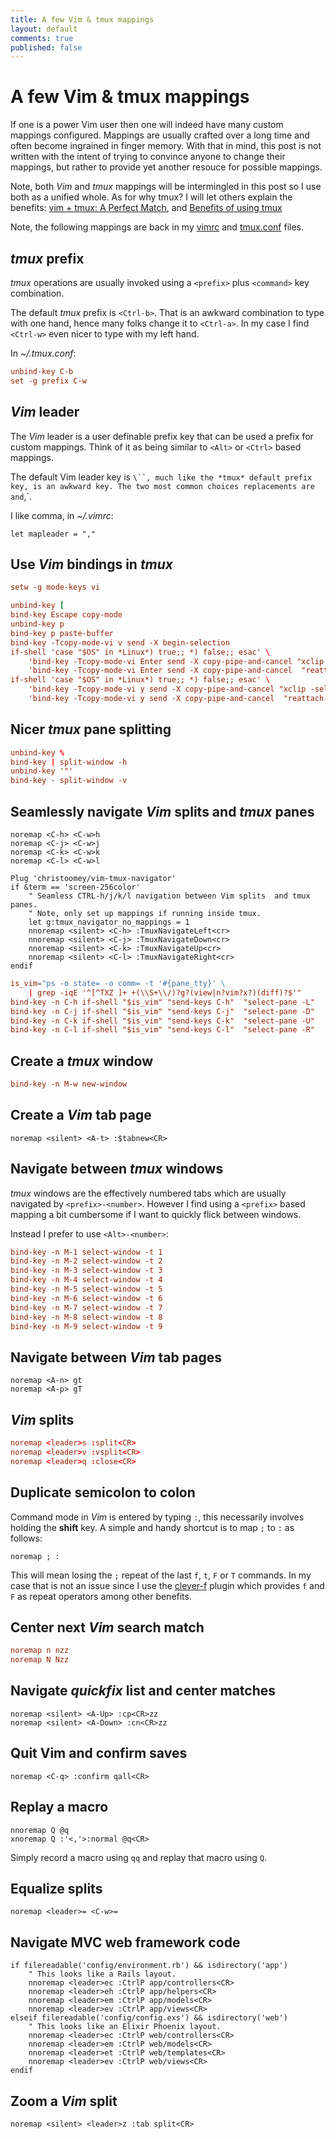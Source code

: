 ```yaml
---
title: A few Vim & tmux mappings
layout: default
comments: true
published: false
---
```


A few Vim & tmux mappings
=========================
If one is a power Vim user then one will indeed have many custom mappings
configured. Mappings are usually crafted over a long time and often become
ingrained in finger memory. With that in mind, this post is not written with
the intent of trying to convince anyone to change their mappings, but rather to
provide yet another resouce for possible mappings.

Note, both *Vim* and *tmux* mappings will be intermingled in this post so I use
both as a unified whole. As for why tmux? I will let others explain the
benefits:
[vim + tmux: A Perfect Match](https://teamgaslight.com/blog/vim-plus-tmux-a-perfect-match),
and [Benefits of using tmux](https://blog.bugsnag.com/benefits-of-using-tmux)

Note, the following mappings are back in my
[vimrc](https://github.com/bluz71/dotfiles/blob/master/vimrc) and
[tmux.conf](https://github.com/bluz71/dotfiles/blob/master/tmux.conf) files.

*tmux* prefix
-------------
*tmux* operations are usually invoked using a `<prefix>` plus `<command>` key
combination.

The default *tmux* prefix is `<Ctrl-b>`. That is an awkward combination to type
with one hand, hence many folks change it to `<Ctrl-a>`. In my case I find
`<Ctrl-w>` even nicer to type with my left hand.

In *~/.tmux.conf*:
```conf
unbind-key C-b
set -g prefix C-w
```

*Vim* leader
------------
The *Vim* leader is a user definable prefix key that can be used a prefix for
custom mappings. Think of it as being similar to `<Alt>` or `<Ctrl>` based
mappings.

The default Vim leader key is `\``, much like the *tmux* default prefix
key, is an awkward key. The two most common choices replacements are `<Space>`
and `,`.

I like comma, in *~/.vimrc*:
```viml
let mapleader = ","
```

Use *Vim* bindings in *tmux*
----------------------------
```conf
setw -g mode-keys vi

unbind-key [
bind-key Escape copy-mode
unbind-key p
bind-key p paste-buffer
bind-key -Tcopy-mode-vi v send -X begin-selection
if-shell 'case "$OS" in *Linux*) true;; *) false;; esac' \
    'bind-key -Tcopy-mode-vi Enter send -X copy-pipe-and-cancel "xclip -selection primary -i -f | xclip -selection clipboard -i"' \
    'bind-key -Tcopy-mode-vi Enter send -X copy-pipe-and-cancel  "reattach-to-user-namespace pbcopy"'
if-shell 'case "$OS" in *Linux*) true;; *) false;; esac' \
    'bind-key -Tcopy-mode-vi y send -X copy-pipe-and-cancel "xclip -selection primary -i -f | xclip -selection clipboard -i"' \
    'bind-key -Tcopy-mode-vi y send -X copy-pipe-and-cancel  "reattach-to-user-namespace pbcopy"'
```

Nicer *tmux* pane splitting
---------------------------
```conf
unbind-key %
bind-key | split-window -h
unbind-key '"'
bind-key - split-window -v
```

Seamlessly navigate *Vim* splits and *tmux* panes
-------------------------------------------------
```viml
noremap <C-h> <C-w>h
noremap <C-j> <C-w>j
noremap <C-k> <C-w>k
noremap <C-l> <C-w>l

Plug 'christoomey/vim-tmux-navigator'
if &term == 'screen-256color'
    " Seamless CTRL-h/j/k/l navigation between Vim splits  and tmux panes.
    " Note, only set up mappings if running inside tmux.
    let g:tmux_navigator_no_mappings = 1
    nnoremap <silent> <C-h> :TmuxNavigateLeft<cr>
    nnoremap <silent> <C-j> :TmuxNavigateDown<cr>
    nnoremap <silent> <C-k> :TmuxNavigateUp<cr>
    nnoremap <silent> <C-l> :TmuxNavigateRight<cr>
endif
```

```conf
is_vim="ps -o state= -o comm= -t '#{pane_tty}' \
    | grep -iqE '^[^TXZ ]+ +(\\S+\\/)?g?(view|n?vim?x?)(diff)?$'"
bind-key -n C-h if-shell "$is_vim" "send-keys C-h"  "select-pane -L"
bind-key -n C-j if-shell "$is_vim" "send-keys C-j"  "select-pane -D"
bind-key -n C-k if-shell "$is_vim" "send-keys C-k"  "select-pane -U"
bind-key -n C-l if-shell "$is_vim" "send-keys C-l"  "select-pane -R"
```

Create a *tmux* window
----------------------
```conf
bind-key -n M-w new-window
```

Create a *Vim* tab page
-----------------------
```viml
noremap <silent> <A-t> :$tabnew<CR>
```

Navigate between *tmux* windows
-------------------------------
*tmux* windows are the effectively numbered tabs which are usually navigated by
`<prefix>-<number>`. However I find using a `<prefix>` based mapping a bit
cumbersome if I want to quickly flick between windows.

Instead I prefer to use `<Alt>-<number>`:

```conf
bind-key -n M-1 select-window -t 1
bind-key -n M-2 select-window -t 2
bind-key -n M-3 select-window -t 3
bind-key -n M-4 select-window -t 4
bind-key -n M-5 select-window -t 5
bind-key -n M-6 select-window -t 6
bind-key -n M-7 select-window -t 7
bind-key -n M-8 select-window -t 8
bind-key -n M-9 select-window -t 9
```

Navigate between *Vim* tab pages
--------------------------------
```viml
noremap <A-n> gt
noremap <A-p> gT
```

*Vim* splits
------------
```conf
noremap <leader>s :split<CR>
noremap <leader>v :vsplit<CR>
noremap <leader>q :close<CR>
```

Duplicate semicolon to colon
----------------------------
Command mode in *Vim* is entered by typing `:`, this necessarily involves
holding the **shift** key. A simple and handy shortcut is to map `;` to `:` as
follows:

```viml
noremap ; :
```

This will mean losing the `;` repeat of the last `f`, `t`, `F` or `T` commands.
In my case that is not an issue since I use the
[clever-f](https://github.com/rhysd/clever-f.vim) plugin which provides `f` and
`F` as repeat operators among other benefits.

Center next *Vim* search match
------------------------------
```conf
noremap n nzz
noremap N Nzz
```

Navigate *quickfix* list and center matches
-------------------------------------------
```viml
noremap <silent> <A-Up> :cp<CR>zz
noremap <silent> <A-Down> :cn<CR>zz
```

Quit Vim and confirm saves
--------------------------
```viml
noremap <C-q> :confirm qall<CR>
```

Replay a macro
--------------

```viml
nnoremap Q @q
xnoremap Q :'<,'>:normal @q<CR>
```

Simply record a macro using `qq` and replay that macro using `Q`.

Equalize splits
---------------
```viml
noremap <leader>= <C-w>=
```

Navigate MVC web framework code
-------------------------------
```viml
if filereadable('config/environment.rb') && isdirectory('app')
    " This looks like a Rails layout.
    nnoremap <leader>ec :CtrlP app/controllers<CR>
    nnoremap <leader>eh :CtrlP app/helpers<CR>
    nnoremap <leader>em :CtrlP app/models<CR>
    nnoremap <leader>ev :CtrlP app/views<CR>
elseif filereadable('config/config.exs') && isdirectory('web')
    " This looks like an Elixir Phoenix layout.
    nnoremap <leader>ec :CtrlP web/controllers<CR>
    nnoremap <leader>em :CtrlP web/models<CR>
    nnoremap <leader>et :CtrlP web/templates<CR>
    nnoremap <leader>ev :CtrlP web/views<CR>
endif
```

Zoom a *Vim* split
------------------
```viml
noremap <silent> <leader>z :tab split<CR>
```
